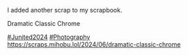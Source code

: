 I added another scrap to my scrapbook.

Dramatic Classic Chrome

[\#<span>Junited2024</span>](https://social.lol/tags/Junited2024) [\#<span>Photography</span>](https://social.lol/tags/Photography)  
[<span class="invisible">https://</span><span class="ellipsis">scraps.mihobu.lol/2024/06/dram</span><span class="invisible">atic-classic-chrome</span>](https://scraps.mihobu.lol/2024/06/dramatic-classic-chrome)